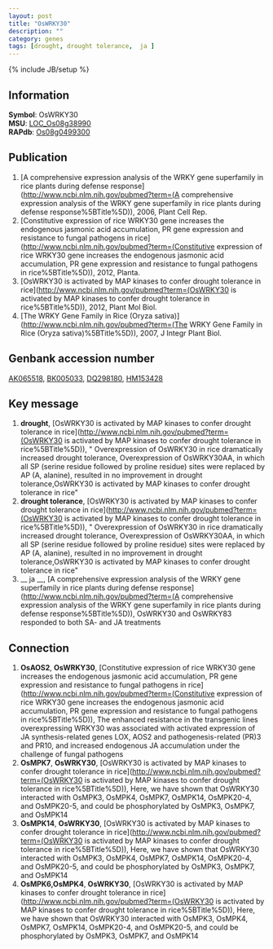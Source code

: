 ```yaml
---
layout: post
title: "OsWRKY30"
description: ""
category: genes
tags: [drought, drought tolerance,  ja ]
---
```

{% include JB/setup %}

## Information
__Symbol__: OsWRKY30  
__MSU__: [LOC_Os08g38990](http://rice.plantbiology.msu.edu/cgi-bin/ORF_infopage.cgi?orf=LOC_Os08g38990)  
__RAPdb__: [Os08g0499300](http://rapdb.dna.affrc.go.jp/viewer/gbrowse_details/irgsp1?name=Os08g0499300)  

## Publication
1. [A comprehensive expression analysis of the WRKY gene superfamily in rice plants during defense response](http://www.ncbi.nlm.nih.gov/pubmed?term=(A comprehensive expression analysis of the WRKY gene superfamily in rice plants during defense response%5BTitle%5D)), 2006, Plant Cell Rep.
2. [Constitutive expression of rice WRKY30 gene increases the endogenous jasmonic acid accumulation, PR gene expression and resistance to fungal pathogens in rice](http://www.ncbi.nlm.nih.gov/pubmed?term=(Constitutive expression of rice WRKY30 gene increases the endogenous jasmonic acid accumulation, PR gene expression and resistance to fungal pathogens in rice%5BTitle%5D)), 2012, Planta.
3. [OsWRKY30 is activated by MAP kinases to confer drought tolerance in rice](http://www.ncbi.nlm.nih.gov/pubmed?term=(OsWRKY30 is activated by MAP kinases to confer drought tolerance in rice%5BTitle%5D)), 2012, Plant Mol Biol.
4. [The WRKY Gene Family in Rice (Oryza sativa)](http://www.ncbi.nlm.nih.gov/pubmed?term=(The WRKY Gene Family in Rice (Oryza sativa)%5BTitle%5D)), 2007, J Integr Plant Biol.

## Genbank accession number
[AK065518](http://www.ncbi.nlm.nih.gov/nuccore/AK065518), [BK005033](http://www.ncbi.nlm.nih.gov/nuccore/BK005033), [DQ298180](http://www.ncbi.nlm.nih.gov/nuccore/DQ298180), [HM153428](http://www.ncbi.nlm.nih.gov/nuccore/HM153428)

## Key message
1. __drought__, [OsWRKY30 is activated by MAP kinases to confer drought tolerance in rice](http://www.ncbi.nlm.nih.gov/pubmed?term=(OsWRKY30 is activated by MAP kinases to confer drought tolerance in rice%5BTitle%5D)), " Overexpression of OsWRKY30 in rice dramatically increased drought tolerance, Overexpression of OsWRKY30AA, in which all SP (serine residue followed by proline residue) sites were replaced by AP (A, alanine), resulted in no improvement in drought tolerance,OsWRKY30 is activated by MAP kinases to confer drought tolerance in rice"
2. __drought tolerance__, [OsWRKY30 is activated by MAP kinases to confer drought tolerance in rice](http://www.ncbi.nlm.nih.gov/pubmed?term=(OsWRKY30 is activated by MAP kinases to confer drought tolerance in rice%5BTitle%5D)), " Overexpression of OsWRKY30 in rice dramatically increased drought tolerance, Overexpression of OsWRKY30AA, in which all SP (serine residue followed by proline residue) sites were replaced by AP (A, alanine), resulted in no improvement in drought tolerance,OsWRKY30 is activated by MAP kinases to confer drought tolerance in rice"
3. __ ja __, [A comprehensive expression analysis of the WRKY gene superfamily in rice plants during defense response](http://www.ncbi.nlm.nih.gov/pubmed?term=(A comprehensive expression analysis of the WRKY gene superfamily in rice plants during defense response%5BTitle%5D)),  OsWRKY30 and OsWRKY83 responded to both SA- and JA treatments

## Connection
1. __OsAOS2__, __OsWRKY30__, [Constitutive expression of rice WRKY30 gene increases the endogenous jasmonic acid accumulation, PR gene expression and resistance to fungal pathogens in rice](http://www.ncbi.nlm.nih.gov/pubmed?term=(Constitutive expression of rice WRKY30 gene increases the endogenous jasmonic acid accumulation, PR gene expression and resistance to fungal pathogens in rice%5BTitle%5D)),  The enhanced resistance in the transgenic lines overexpressing WRKY30 was associated with activated expression of JA synthesis-related genes LOX, AOS2 and pathogenesis-related (PR)3 and PR10, and increased endogenous JA accumulation under the challenge of fungal pathogens
2. __OsMPK7__, __OsWRKY30__, [OsWRKY30 is activated by MAP kinases to confer drought tolerance in rice](http://www.ncbi.nlm.nih.gov/pubmed?term=(OsWRKY30 is activated by MAP kinases to confer drought tolerance in rice%5BTitle%5D)),  Here, we have shown that OsWRKY30 interacted with OsMPK3, OsMPK4, OsMPK7, OsMPK14, OsMPK20-4, and OsMPK20-5, and could be phosphorylated by OsMPK3, OsMPK7, and OsMPK14
3. __OsMPK14__, __OsWRKY30__, [OsWRKY30 is activated by MAP kinases to confer drought tolerance in rice](http://www.ncbi.nlm.nih.gov/pubmed?term=(OsWRKY30 is activated by MAP kinases to confer drought tolerance in rice%5BTitle%5D)),  Here, we have shown that OsWRKY30 interacted with OsMPK3, OsMPK4, OsMPK7, OsMPK14, OsMPK20-4, and OsMPK20-5, and could be phosphorylated by OsMPK3, OsMPK7, and OsMPK14
4. __OsMPK6,OsMPK4__, __OsWRKY30__, [OsWRKY30 is activated by MAP kinases to confer drought tolerance in rice](http://www.ncbi.nlm.nih.gov/pubmed?term=(OsWRKY30 is activated by MAP kinases to confer drought tolerance in rice%5BTitle%5D)),  Here, we have shown that OsWRKY30 interacted with OsMPK3, OsMPK4, OsMPK7, OsMPK14, OsMPK20-4, and OsMPK20-5, and could be phosphorylated by OsMPK3, OsMPK7, and OsMPK14


